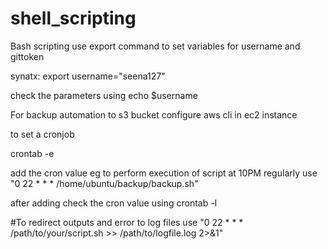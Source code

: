 # shell_scripting
Bash scripting
use export command to set variables for username and gittoken

synatx: export username="seena127"

check the parameters using echo $username

For backup automation to s3 bucket configure aws cli in ec2 instance

to set a cronjob

crontab -e

add the cron value eg to perform execution of script at 10PM regularly use "0 22 * * * /home/ubuntu/backup/backup.sh"

after adding check the cron value using crontab -l

#To redirect outputs and error to log files use "0 22 * * * /path/to/your/script.sh >> /path/to/logfile.log 2>&1"
